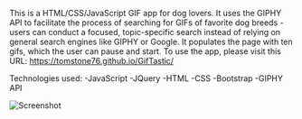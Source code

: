 This is a HTML/CSS/JavaScript GIF app for dog lovers. It uses the GIPHY API to facilitate the process of searching for GIFs of favorite dog breeds - users can conduct a focused, topic-specific search instead of relying on general search engines like GIPHY or Google. It populates the page with ten gifs, which the user can pause and start. To use the app, please visit this URL: https://tomstone76.github.io/GifTastic/

Technologies used:
-JavaScript
-JQuery
-HTML
-CSS
-Bootstrap
-GIPHY API

![Screenshot](../gifs.png)